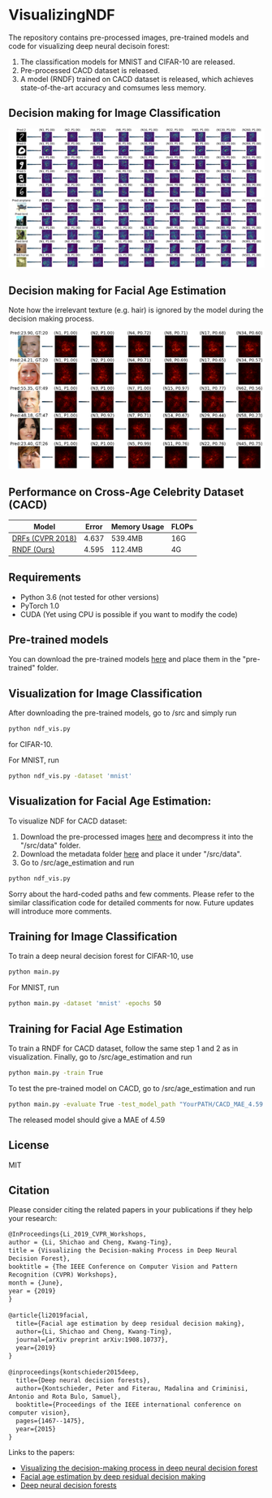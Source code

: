 # VisualizingNDF
The repository contains pre-processed images, pre-trained models and code for visualizing deep neural decisoin forest: 
1. The classification models for MNIST and CIFAR-10 are released. 
2. Pre-processed CACD dataset is released.
2. A model (RNDF) trained on CACD dataset is released, which achieves state-of-the-art accuracy and comsumes less memory. 

## Decision making for Image Classification
<div align="center">
    <img src="images/mnist_results.png">
</div>
<div align="center">
    <img src="images/cifar10_results.png">
</div>

## Decision making for Facial Age Estimation
Note how the irrelevant texture (e.g. hair) is ignored by the model during the decision making process.
<div align="center">
    <img src="images/cacd_final1.png">
</div>

## Performance on Cross-Age Celebrity Dataset (CACD)
| Model             | Error        | Memory Usage | FLOPs
| ----------------- | ----------- | ----------- | ----------- |
| [DRFs (CVPR 2018)](https://github.com/shenwei1231/caffe-DeepRegressionForests)    | 4.637      | 539.4MB | 16G
| [RNDF (Ours)](https://arxiv.org/abs/1908.10737)             | 4.595      | 112.4MB | 4G

## Requirements
* Python 3.6 (not tested for other versions)
* PyTorch 1.0 
* CUDA (Yet using CPU is possible if you want to modify the code)

## Pre-trained models
You can download the pre-trained models [here](https://drive.google.com/drive/folders/1DM6wVSknkYBqGf1UwHQgJNUp40sYDMrv?usp=sharing) and place them in the "pre-trained" folder.

## Visualization for Image Classification
After downloading the pre-trained models, go to /src and
simply run 
```bash
python ndf_vis.py 
```
for CIFAR-10.

For MNIST, run 
```bash
python ndf_vis.py -dataset 'mnist'
```
## Visualization for Facial Age Estimation:
To visualize NDF for CACD dataset:
1. Download the pre-processed images [here](https://drive.google.com/file/d/1OBu62cpnaMl5EX8EsjfEenRVv9rk3trt/view?usp=sharing) and decompress it into the "/src/data" folder.
2. Download the metadata folder [here](https://drive.google.com/drive/folders/1s_Ml82O4FVkC34PCE4ttrYhta3EKeYdo?usp=sharing) and place it under "/src/data".
3. Go to /src/age_estimation and run
```bash
python ndf_vis.py 
```
Sorry about the hard-coded paths and few comments. Please refer to the similar classification code for detailed comments for now. Future updates will introduce more comments.

## Training for Image Classification
To train a deep neural decision forest for CIFAR-10, use 
```bash
python main.py
```
For MNIST, run 
```bash
python main.py -dataset 'mnist' -epochs 50
```

## Training for Facial Age Estimation
To train a RNDF for CACD dataset, follow the same step 1 and 2 as in visualization. Finally, go to /src/age_estimation and run
```bash
python main.py -train True
```
To test the pre-trained model on CACD, go to /src/age_estimation and run
```bash
python main.py -evaluate True -test_model_path "YourPATH/CACD_MAE_4.59.pth"
```
The released model should give a MAE of 4.59
## License
MIT

## Citation
Please consider citing the related papers in your publications if they help your research:

    @InProceedings{Li_2019_CVPR_Workshops,
    author = {Li, Shichao and Cheng, Kwang-Ting},
    title = {Visualizing the Decision-making Process in Deep Neural Decision Forest},
    booktitle = {The IEEE Conference on Computer Vision and Pattern Recognition (CVPR) Workshops},
    month = {June},
    year = {2019}
    }
    
    @article{li2019facial,
      title={Facial age estimation by deep residual decision making},
      author={Li, Shichao and Cheng, Kwang-Ting},
      journal={arXiv preprint arXiv:1908.10737},
      year={2019}
    }
    
    @inproceedings{kontschieder2015deep,
      title={Deep neural decision forests},
      author={Kontschieder, Peter and Fiterau, Madalina and Criminisi, Antonio and Rota Bulo, Samuel},
      booktitle={Proceedings of the IEEE international conference on computer vision},
      pages={1467--1475},
      year={2015}
    }

Links to the papers:

- [Visualizing the decision-making process in deep neural decision forest](http://openaccess.thecvf.com/content_CVPRW_2019/papers/Explainable%20AI/Li_Visualizing_the_Decision-making_Process_in_Deep_Neural_Decision_Forest_CVPRW_2019_paper.pdf)
- [Facial age estimation by deep residual decision making](https://arxiv.org/abs/1908.10737)
- [Deep neural decision forests](http://openaccess.thecvf.com/content_iccv_2015/papers/Kontschieder_Deep_Neural_Decision_ICCV_2015_paper.pdf)
